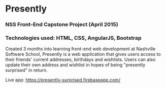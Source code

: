 # Presently
### NSS Front-End Capstone Project (April 2015)
### Technologies used: HTML, CSS, AngularJS, Bootstrap

Created 3 months into learning front-end web development at Nashville Software School, Presently is a web application that gives users access to their friends' current addresses, birthdays and wishlists. Users can also update their own address and wishlist in hopes of being "presently surprised" in return.

Live app: https://presently-surprised.firebaseapp.com/
